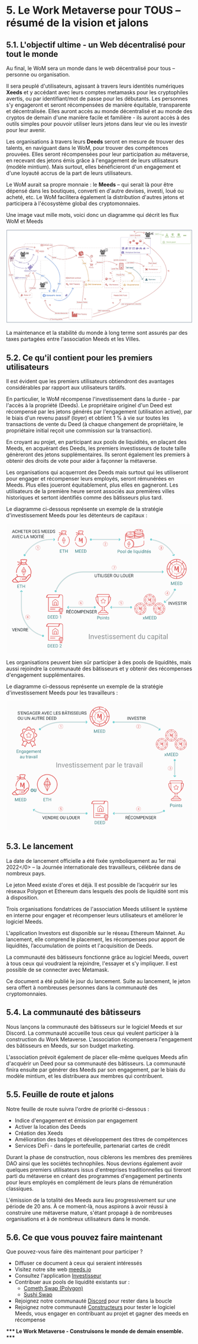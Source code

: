 # 5. Le Work Metaverse pour TOUS – résumé de la vision et jalons

## 5.1. L'objectif ultime - un Web décentralisé pour tout le monde

Au final, le WoM sera un monde dans le web décentralisé pour tous – personne ou organisation.

Il sera peuplé d'utilisateurs, agissant à travers leurs identités numériques **Xeeds** et y accédant avec leurs comptes metamasks pour les cryptophiles avertis, ou par identifiant/mot de passe pour les débutants. Les personnes s'y engageront et seront récompensées de manière équitable, transparente et décentralisée. Elles auront accès au monde décentralisé et au monde des cryptos de demain d'une manière facile et familière - ils auront accès à des outils simples pour pouvoir utiliser leurs jetons dans leur vie ou les investir pour leur avenir.

Les organisations à travers leurs **Deeds** seront en mesure de trouver des talents, en naviguant dans le WoM, pour trouver des compétences prouvées. Elles seront récompensées pour leur participation au métaverse, en recevant des jetons émis grâce à l'engagement de leurs utilisateurs (modèle mintium). Mais surtout, elles bénéficieront d'un engagement et d'une loyauté accrus de la part de leurs utilisateurs.

Le WoM aurait sa propre monnaie : le **Meeds** – qui serait là pour être dépensé dans les boutiques, converti en d'autre devises, investi, loué ou acheté, etc. Le WoM facilitera également la distribution d'autres jetons et participera à l'écosystème global des cryptomonnaies.

Une image vaut mille mots, voici donc un diagramme qui décrit les flux WoM et Meeds

![Flux WoM et Meeds](en/img/wom-flows.png)

La maintenance et la stabilité du monde à long terme sont assurés par des taxes partagées entre l'association Meeds et les Villes.

## 5.2. Ce qu'il contient pour les premiers utilisateurs

Il est évident que les premiers utilisateurs obtiendront des avantages considérables par rapport aux utilisateurs tardifs.

En particulier, le WoM récompense l'investissement dans la durée - par l'accès à la propriété (Deeds). Le propriétaire originel d'un Deed est récompensé par les jetons générés par l'engagement (utilisation active), par le biais d'un revenu passif (loyer) et obtient 1 % à vie sur toutes les transactions de vente du Deed (à chaque changement de propriétaire, le propriétaire initial reçoit une commission sur la transaction).

En croyant au projet, en participant aux pools de liquidités, en plaçant des Meeds, en acquérant des Deeds, les premiers investisseurs de toute taille génèreront des jetons supplémentaires. Ils seront également les premiers à obtenir des droits de vote pour aider à façonner la métaverse.

Les organisations qui acquerront des Deeds mais surtout qui les utiliseront pour engager et récompenser leurs employés, seront rémunérées en Meeds. Plus elles joueront équitablement, plus elles en gagneront. Les utilisateurs de la première heure seront associés aux premières villes historiques et sertont identifiés comme des bâtisseurs plus tard.

Le diagramme ci-dessous représente un exemple de la stratégie d'investissement Meeds pour les détenteurs de capitaux :

![Stratégie d'investissement des Meeds pour les capitaux](intl/fr/img/invest-capital.png)

Les organisations peuvent bien sûr participer à des pools de liquidités, mais aussi rejoindre la communauté des bâtisseurs et y obtenir des récompenses d'engagement supplémentaires.

Le diagramme ci-dessous représente un exemple de la stratégie d'investissement Meeds pour les travailleurs :

![Stratégie d'investissement des Meeds pour les travailleurs](intl/fr/img/invest-work.png)

## 5.3. Le lancement

La date de lancement officielle a été fixée symboliquement au </strong>1er mai 2022</0> – la Journée internationale des travailleurs, célébrée dans de nombreux pays.

Le jeton Meed existe d'ores et déjà. Il est possible de l’acquérir sur les réseaux Polygon et Ethereum dans lesquels des pools de liquidité sont mis à disposition.

Trois organisations fondatrices de l'association Meeds utilisent le système en interne pour engager et récompenser leurs utilisateurs et améliorer le logiciel Meeds.

L'application Investors est disponible sur le réseau Ethereum Mainnet. Au lancement, elle comprend le placement, les récompenses pour apport de liquidités, l’accumulation de points et l'acquisition de Deeds.

La communauté des bâtisseurs fonctionne grâce au logiciel Meeds, ouvert à tous ceux qui voudraient la rejoindre, l'essayer et s'y impliquer. Il est possible de se connecter avec Metamask.

Ce document a été publié le jour du lancement. Suite au lancement, le jeton sera offert à nombreuses personnes dans la communauté des cryptomonnaies.

## 5.4. La communauté des bâtisseurs

Nous lançons la communauté des bâtisseurs sur le logiciel Meeds et sur Discord. La communauté accueille tous ceux qui veulent participer à la construction du Work Metaverse. L'association récompensera l'engagement des bâtisseurs en Meeds, sur son budget marketing.

L'association prévoit également de placer elle-même quelques Meeds afin d'acquérir un Deed pour sa communauté des bâtisseurs. La communauté finira ensuite par générer des Meeds par son engagement, par le biais du modèle mintium, et les distribuera aux membres qui contribuent.

## 5.5. Feuille de route et jalons

Notre feuille de route suivra l'ordre de priorité ci-dessous :

- Indice d'engagement et émission par engagement
- Activer la location des Deeds
- Création des Xeeds
- Amélioration des badges et développement des titres de compétences
- Services DeFi - dans le portefeuille, partenariat cartes de crédit

Durant la phase de construction, nous ciblerons les membres des premières DAO ainsi que les sociétés technophiles. Nous devrions également avoir quelques premiers utilisateurs issus d'entreprises traditionnelles qui tireront parti du métaverse en créant des programmes d'engagement pertinents pour leurs employés en complément de leurs plans de rémunération classiques.

L'émission de la totalité des Meeds aura lieu progressivement sur une période de 20 ans. À ce moment-là, nous aspirons à avoir réussi à construire une métaverse mature, s'étant propagé à de nombreuses organisations et à de nombreux utilisateurs dans le monde.

## 5.6. Ce que vous pouvez faire maintenant

Que pouvez-vous faire dès maintenant pour participer ?

- Diffuser ce document à ceux qui seraient intéressés
- Visitez notre site web [meeds.io](https://www.meeds.io/)
- Consultez l'application [Investisseur](https://meeds.io/investors)
- Contribuer aux pools de liquidité existants sur :
  - [Cometh Swap (Polygon)](https://swap.cometh.io/)
  - [Sushi Swap](https://sushi.com)
- Rejoignez notre communauté [Discord](https://discord.com/invite/hAuADSq3) pour rester dans la boucle
- Rejoignez notre communauté [Constructeurs](https://meeds.io/builders) pour tester le logiciel Meeds, vous engager en contribuant au projet et gagner des meeds en récompense

**\*\*\* Le Work Metaverse - Construisons le monde de demain ensemble. \*\*\***